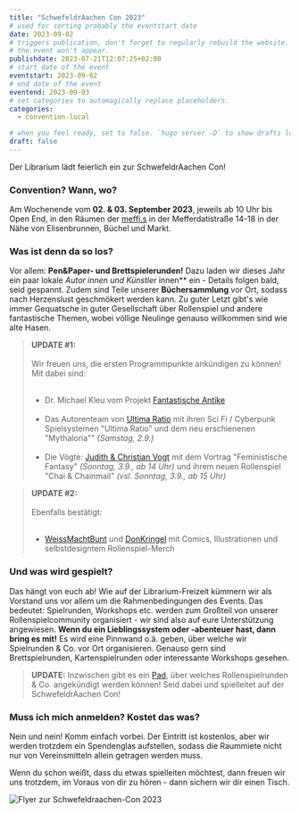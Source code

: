 ```yaml
---
title: "SchwefeldrAachen Con 2023"
# used for sorting probably the eventstart date
date: 2023-09-02
# triggers publication, don't forget to regularly rebuild the website. Must be set if `date` is in the future or else 
# the event won't appear.
publishdate: 2023-07-21T12:07:25+02:00
# start date of the event
eventstart: 2023-09-02
# end date of the event
eventend: 2023-09-03
# set categories to automagically replace placeholders.
categories:
  - convention-local

# when you feel ready, set to false. `hugo server -D` to show drafts locally.
draft: false
---
```

Der Librarium lädt feierlich ein zur SchwefeldrAachen Con! 

### Convention? Wann, wo?
Am Wochenende vom **02. & 03. September 2023**, jeweils ab 10 Uhr bis Open End, in den Räumen der [meffi.s](https://www.meffis.org/die-4-raumeinheiten/) in der Mefferdatistraße 14-18 in der Nähe von Elisenbrunnen, Büchel und Markt.

### Was ist denn da so los?
Vor allem: **Pen&Paper- und Brettspielerunden!**  Dazu laden wir dieses Jahr ein paar lokale **Autor* innen und Künstler* innen** ein - Details folgen bald, seid gespannt. Zudem sind Teile unserer **Büchersammlung** vor Ort, sodass nach Herzenslust geschmökert werden kann. Zu guter Letzt gibt's wie immer Gequatsche in guter Gesellschaft über Rollenspiel und andere fantastische Themen, wobei völlige Neulinge genauso willkommen sind wie alte Hasen.

> **UPDATE #1:** <br><br>
> Wir freuen uns, die ersten Programmpunkte ankündigen zu können! Mit dabei sind:<br><br>
> * Dr. Michael Kleu vom Projekt [Fantastische Antike](https://fantastischeantike.de/)<br><br>
> * Das Autorenteam von [Ultima Ratio](https://www.ultima-ratio-rpg.de/) mit ihren Sci Fi / Cyberpunk Spielsystemen "Ultima Ratio" und dem neu erschienenen "Mythaloria"" *(Samstag, 2.9.)* <br><br>
> * Die Vögte: [Judith & Christian Vogt](https://www.jcvogt.de/) mit dem Vortrag  "Feministische Fantasy" *(Sonntag, 3.9., ab 14 Uhr)* und ihrem neuen Rollenspiel "Chai & Chainmail" *(vsl. Sonntag, 3.9., ab 15 Uhr)*

> **UPDATE #2:**<br><br>
> Ebenfalls bestätigt: <br><br>
> * [WeissMachtBunt](https://www.instagram.com/weissmachtbunt/) und [DonKringel](https://www.instagram.com/donkringel/) mit Comics, Illustrationen und selbstdesigntem Rollenspiel-Merch



### Und was wird gespielt?
Das hängt von euch ab! Wie auf der Librarium-Freizeit kümmern wir als Vorstand uns vor allem um die Rahmenbedingungen des Events. Das bedeutet: Spielrunden, Workshops etc. werden zum Großteil von unserer Rollenspielcommunity organisiert - 
wir sind also auf eure Unterstützung angewiesen. **Wenn du ein Lieblingssystem oder -abenteuer hast, dann bring es mit!** Es wird eine Pinnwand o.ä. geben, über welche wir Spielrunden & Co. vor Ort organisieren. Genauso gern sind 
Brettspielrunden, Kartenspielrunden oder interessante Workshops gesehen. 

> **UPDATE:** Inzwischen gibt es ein [Pad](https://etherpad.fachschaften.rwth-aachen.de/p/Schwefeldraachen-Con-2023), über welches Rollenspielrunden & Co. angekündigt werden können! Seid dabei und spielleitet auf der SchwefeldrAachen Con!

### Muss ich mich anmelden? Kostet das was?
Nein und nein! Komm einfach vorbei. Der Eintritt ist kostenlos, aber wir werden trotzdem ein Spendenglas aufstellen, sodass die Raummiete nicht nur von Vereinsmitteln allein getragen werden muss.

Wenn du schon weißt, dass du etwas spielleiten möchtest, dann freuen wir uns trotzdem, im Voraus von dir zu hören - dann sichern wir dir einen Tisch.


![Flyer zur Schwefeldraachen-Con 2023](/img/schwefeldraachencon2023_flyer.jpg)


